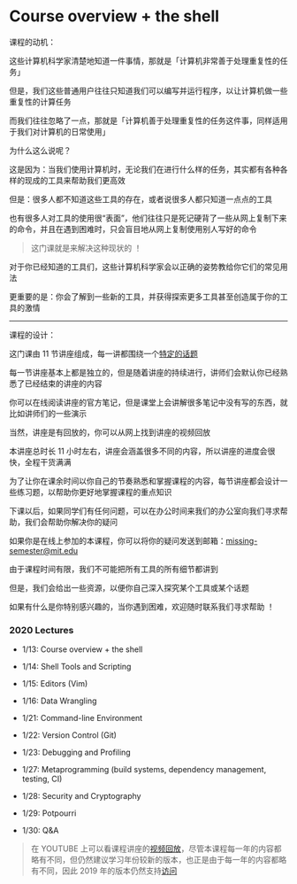 # Course overview + the shell

课程的动机：

这些计算机科学家清楚地知道一件事情，那就是「计算机非常善于处理重复性的任务」

但是，我们这些普通用户往往只知道我们可以编写并运行程序，以让计算机做一些重复性的计算任务

而我们往往忽略了一点，那就是「计算机善于处理重复性的任务这件事，同样适用于我们对计算机的日常使用」

为什么这么说呢？

这是因为：当我们使用计算机时，无论我们在进行什么样的任务，其实都有各种各样的现成的工具来帮助我们更高效

但是：很多人都不知道这些工具的存在，或者说很多人都只知道一点点的工具

也有很多人对工具的使用很“表面”，他们往往只是死记硬背了一些从网上复制下来的命令，并且在遇到困难时，只会盲目地从网上复制使用别人写好的命令

> 这门课就是来解决这种现状的 ！

对于你已经知道的工具们，这些计算机科学家会以正确的姿势教给你它们的常见用法

更重要的是：你会了解到一些新的工具，并获得探索更多工具甚至创造属于你的工具的激情

---

课程的设计：

这门课由 11 节讲座组成，每一讲都围绕一个[特定的话题](https://cs-notes-lpj.github.io/mit-missing-semester-tools/#/docs/1?id=_2020-lectures)

每一节讲座基本上都是独立的，但是随着讲座的持续进行，讲师们会默认你已经熟悉了已经结束的讲座的内容

你可以在线阅读讲座的官方笔记，但是课堂上会讲解很多笔记中没有写的东西，就比如讲师们的一些演示

当然，讲座是有回放的，你可以从网上找到讲座的视频回放

本讲座总时长 11 小时左右，讲座会涵盖很多不同的内容，所以讲座的进度会很快，全程干货满满

为了让你在课余时间以你自己的节奏熟悉和掌握课程的内容，每节讲座都会设计一些练习题，以帮助你更好地掌握课程的重点知识

下课以后，如果同学们有任何问题，可以在办公时间来我们的办公室向我们寻求帮助，我们会帮助你解决你的疑问

如果你是在线上参加的本课程，你可以将你的疑问发送到邮箱：missing-semester@mit.edu

由于课程时间有限，我们不可能把所有工具的所有细节都讲到

但是，我们会给出一些资源，以便你自己深入探究某个工具或某个话题

如果有什么是你特别感兴趣的，当你遇到困难，欢迎随时联系我们寻求帮助 ！

### 2020 Lectures

- 1/13: Course overview + the shell

- 1/14: Shell Tools and Scripting

- 1/15: Editors (Vim)

- 1/16: Data Wrangling

- 1/21: Command-line Environment

- 1/22: Version Control (Git)

- 1/23: Debugging and Profiling

- 1/27: Metaprogramming (build systems, dependency management, testing, CI)

- 1/28: Security and Cryptography

- 1/29: Potpourri

- 1/30: Q&A

> 在 YOUTUBE 上可以看课程讲座的[视频回放](https://www.youtube.com/playlist?list=PLyzOVJj3bHQuloKGG59rS43e29ro7I57J)，尽管本课程每一年的内容都略有不同，但仍然建议学习年份较新的版本，也正是由于每一年的内容都略有不同，因此 2019 年的版本仍然支持[访问](https://missing.csail.mit.edu/2019/)

